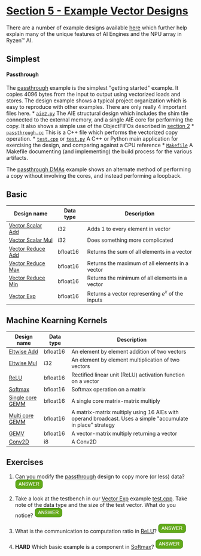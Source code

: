 <!---//===- README.md --------------------------*- Markdown -*-===//
//
// This file is licensed under the Apache License v2.0 with LLVM Exceptions.
// See https://llvm.org/LICENSE.txt for license information.
// SPDX-License-Identifier: Apache-2.0 WITH LLVM-exception
//
// Copyright (C) 2022, Advanced Micro Devices, Inc.
// 
//===----------------------------------------------------------------------===//-->

# <ins>Section 5 - Example Vector Designs</ins>

There are a number of example designs available [here](../../programming_examples/) which further help explain many of the unique features of AI Engines and the NPU array in Ryzen™ AI.

## Simplest

#### Passthrough

The [passthrough](../../programming_examples/basic/passthrough_kernel/) example is the simplest "getting started" example.  It copies 4096 bytes from the input to output using vectorized loads and stores.  The design example shows a typical project organization which is easy to reproduce with other examples.  There are only really 4 important files here.
    * [`aie2.py`](../../programming_examples/basic/passthrough_kernel/aie2.py) The AIE structural design which includes the shim tile connected to the external memory, and a single AIE core for performing the copy.  It also shows a simple use of the ObjectFIFOs described in [section 2](../section-2)
    * [`passthrough.cc`](../../aie_kernels/generic/passThrough.cc)  This is a C++ file which performs the vectorized copy operation.
    * [`test.cpp`](../../programming_examples/basic/passthrough_kernel/test.cpp) or [`test.py`](../../programming_examples/basic/passthrough_kernel/test.py) A C++ or Python main application for exercising the design, and comparing against a CPU reference
    * [`Makefile`](../../programming_examples/basic/passthrough_kernel/Makefile) A Makefile documenting (and implementing) the build process for the various artifacts.

The [passthrough DMAs](../../programming_examples/basic/passthrough_dmas/) example shows an alternate method of performing a copy without involving the cores, and instead performing a loopback.

## Basic

| Design name | Data type | Description |
|-|-|-|
| [Vector Scalar Add](../../programming_examples/basic/vector_scalar_add/) | i32 |Adds 1 to every element in  vector | 
| [Vector Scalar Mul](../../programming_examples/basic/vector_scalar_mul/) | i32 | Does something more complicated | 
| [Vector Reduce Add](../../programming_examples/basic/vector_reduce_add/) | bfloat16 | Returns the sum of all elements in a vector | 
| [Vector Reduce Max](../../programming_examples/basic/vector_reduce_max/) | bfloat16 | Returns the maximum of all elements in a vector | 
| [Vector Reduce Min](../../programming_examples/basic/vector_reduce_min/) | bfloat16 | Returns the minimum of all elements in a vector | 
| [Vector Exp](../../programming_examples/basic/vector_exp/) | bfloat16 | Returns a vector representing $e^x$ of the inputs | 

## Machine Kearning Kernels

| Design name | Data type | Description | 
|-|-|-|
| [Eltwise Add](../../programming_examples/ml/eltwise_add/) | bfloat16 | An element by element addition of two vectors | 
| [Eltwise Mul](../../programming_examples/ml/eltwise_mul/) | i32 | An element by element multiplication of two vectors | 
| [ReLU](../../programming_examples/ml/relu/) | bfloat16 | Rectified linear unit (ReLU) activation function on a vector| 
| [Softmax](../../programming_examples/ml/softmax/) | bfloat16 | Softmax operation on a matrix  | 
| [Single core GEMM](../../programming_examples/basic/matrix_multiplication/single_core) | bfloat16 | A single core matrix-matrix multiply | 
| [Multi core GEMM](../../programming_examples/basic/matrix_multiplication/whole_array) | bfloat16 | A matrix-matrix multiply using 16 AIEs with operand broadcast.  Uses a simple "accumulate in place" strategy | 
| [GEMV](../../programming_examples/basic/matrix_multiplication/matrix_vector) | bfloat16 | A vector-matrix multiply returning a vector
| [Conv2D](../../programming_examples/basic/vector_exp/) | i8 | A Conv2D | 

## Exercises

1. Can you modify the [passthrough](../../programming_examples/basic/passthrough_kernel/) design to copy more (or less) data? <img src="../../mlir_tutorials/images/answer1.jpg" title="Check the Makefile...PASSTHROUGH_SIZE" height=25>

1. Take a look at the testbench in our [Vector Exp](../../programming_examples/basic/vector_exp/) example [test.cpp](../../programming_examples/basic/vector_exp/test.cpp). Take note of the data type and the size of the test vector. What do you notice? <img src="../../mlir_tutorials/images/answer1.jpg" title="We are testing 65536 values or 2^16, therefore testing all possible bfloat16 values through the approximation." height=25>

1. What is the communication to computation ratio in [ReLU](../../programming_examples/ml/relu/)? <img src="../../mlir_tutorials/images/answer1.jpg" title="~6 as reported by the Trace. This is why it is a good candiate for kernel fusion with Conv2D or GEMMs for ML." height=25>

1. **HARD** Which basic example is a component in [Softmax](../../programming_examples/ml/softmax/)? <img src="../../mlir_tutorials/images/answer1.jpg" title="[Vector Exp](../../programming_examples/basic/vector_exp/)" height=25>
